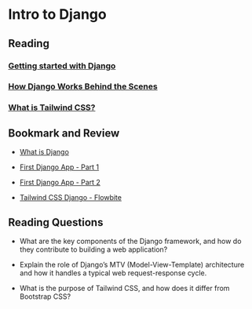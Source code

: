 # Intro to Django

## Reading

### [Getting started with Django](https://www.djangoproject.com/start/)

### [How Django Works Behind the Scenes](https://wsvincent.com/how-django-works-behind-the-scenes/)

### [What is Tailwind CSS?](https://blog.hubspot.com/website/what-is-tailwind-css)

## Bookmark and Review

- [What is Django](https://developer.mozilla.org/en-US/docs/Learn/Server-side/Django/Introduction)

- [First Django App - Part 1](https://docs.djangoproject.com/en/4.1/intro/tutorial01/)

- [First Django App - Part 2](https://docs.djangoproject.com/en/4.1/intro/tutorial02/)

- [Tailwind CSS Django - Flowbite](https://flowbite.com/docs/getting-started/django/)

## Reading Questions

- What are the key components of the Django framework, and how do they contribute to building a web application?

- Explain the role of Django’s MTV (Model-View-Template) architecture and how it handles a typical web request-response cycle.

- What is the purpose of Tailwind CSS, and how does it differ from Bootstrap CSS?
